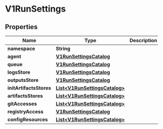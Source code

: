 
# V1RunSettings

## Properties
Name | Type | Description | Notes
------------ | ------------- | ------------- | -------------
**namespace** | **String** |  |  [optional]
**agent** | [**V1RunSettingsCatalog**](V1RunSettingsCatalog.md) |  |  [optional]
**queue** | [**V1RunSettingsCatalog**](V1RunSettingsCatalog.md) |  |  [optional]
**logsStore** | [**V1RunSettingsCatalog**](V1RunSettingsCatalog.md) |  |  [optional]
**outputsStore** | [**V1RunSettingsCatalog**](V1RunSettingsCatalog.md) |  |  [optional]
**initArtifactsStores** | [**List&lt;V1RunSettingsCatalog&gt;**](V1RunSettingsCatalog.md) |  |  [optional]
**artifactsStores** | [**List&lt;V1RunSettingsCatalog&gt;**](V1RunSettingsCatalog.md) |  |  [optional]
**gitAccesses** | [**List&lt;V1RunSettingsCatalog&gt;**](V1RunSettingsCatalog.md) |  |  [optional]
**registryAccess** | [**V1RunSettingsCatalog**](V1RunSettingsCatalog.md) |  |  [optional]
**configResources** | [**List&lt;V1RunSettingsCatalog&gt;**](V1RunSettingsCatalog.md) |  |  [optional]



